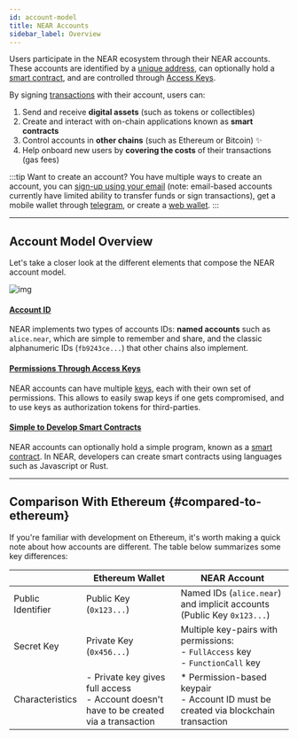 ```yaml
---
id: account-model
title: NEAR Accounts
sidebar_label: Overview
---
```


Users participate in the NEAR ecosystem through their NEAR accounts. These accounts are identified by a [unique address](./account-id.md), can optionally hold a [smart contract](../../2.build/2.smart-contracts/what-is.md), and are controlled through [Access Keys](./access-keys.md).

By signing [transactions](./transactions.md) with their account, users can:

1. Send and receive **digital assets** (such as tokens or collectibles)
2. Create and interact with on-chain applications known as **smart contracts**
3. Control accounts in **other chains** (such as Ethereum or Bitcoin) ✨
4. Help onboard new users by **covering the costs** of their transactions (gas fees)

:::tip Want to create an account?
You have multiple ways to create an account, you can [sign-up using your email](https://dev.near.org/signup) (note: email-based accounts currently have limited ability to transfer funds or sign transactions), get a mobile wallet through [telegram](https://web.telegram.org/k/#@herewalletbot), or create a [web wallet](https://app.mynearwallet.com).
:::

---

## Account Model Overview

Let's take a closer look at the different elements that compose the NEAR account model.

![img](@site/static/docs/assets/welcome-pages/accounts.png)

#### [Account ID](account-id.md)

NEAR implements two types of accounts IDs: **named accounts** such as `alice.near`, which are simple to remember and share, and the classic alphanumeric IDs (`fb9243ce...`) that other chains also implement.

#### [Permissions Through Access Keys](access-keys.md)

NEAR accounts can have multiple [keys](access-keys.md), each with their own set of permissions. This allows to easily swap keys if one gets compromised, and to use keys as authorization tokens for third-parties.

#### [Simple to Develop Smart Contracts](../../2.build/2.smart-contracts/what-is.md)

NEAR accounts can optionally hold a simple program, known as a [smart contract](../../2.build/2.smart-contracts/what-is.md). In NEAR, developers can create smart contracts using languages such as Javascript or Rust.

---

## Comparison With Ethereum {#compared-to-ethereum}

If you're familiar with development on Ethereum, it's worth making a quick note about how accounts are different. The table below summarizes some key differences:

|                   | Ethereum Wallet                                                                             | NEAR Account                                                                                                 |
| ----------------- | ------------------------------------------------------------------------------------------- | ------------------------------------------------------------------------------------------------------------ |
| Public Identifier | Public Key (`0x123...`)                                                  | Named IDs (`alice.near`) and implicit accounts (Public Key `0x123...`) |
| Secret Key        | Private Key (`0x456...`)                                                 | Multiple key-pairs with permissions:<br />- `FullAccess` key<br />- `FunctionCall` key       |
| Characteristics   | - Private key gives full access<br />- Account doesn't have to be created via a transaction | * Permission-based keypair<br />- Account ID must be created via blockchain transaction                      |
